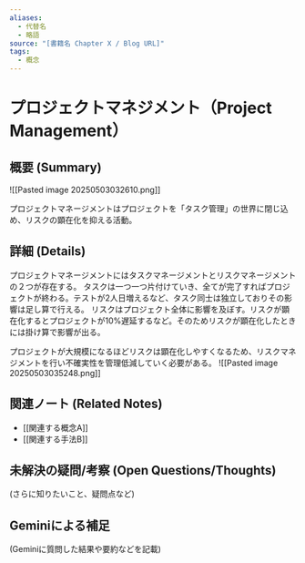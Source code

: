 ```yaml
---
aliases:
  - 代替名
  - 略語
source: "[書籍名 Chapter X / Blog URL]"
tags:
  - 概念
---
```


# プロジェクトマネジメント（Project Management）

## 概要 (Summary)
![[Pasted image 20250503032610.png]]

プロジェクトマネージメントはプロジェクトを「タスク管理」の世界に閉じ込め、リスクの顕在化を抑える活動。
## 詳細 (Details)
プロジェクトマネージメントにはタスクマネージメントとリスクマネージメントの２つが存在する。
タスクは一つ一つ片付けていき、全てが完了すればプロジェクトが終わる。テストが2人日増えるなど、タスク同士は独立しておりその影響は足し算で行える。
リスクはプロジェクト全体に影響を及ぼす。リスクが顕在化するとプロジェクトが10%遅延するなど。そのためリスクが顕在化したときには掛け算で影響が出る。

プロジェクトが大規模になるほどリスクは顕在化しやすくなるため、リスクマネジメントを行い不確実性を管理低減していく必要がある。
![[Pasted image 20250503035248.png]]

## 関連ノート (Related Notes)
- [[関連する概念A]]
- [[関連する手法B]]

## 未解決の疑問/考察 (Open Questions/Thoughts)
(さらに知りたいこと、疑問点など)

## Geminiによる補足
(Geminiに質問した結果や要約などを記載)